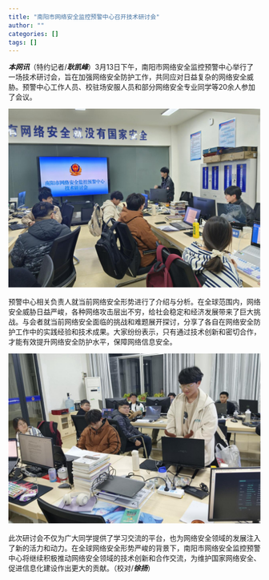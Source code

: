 ```yaml
---
title: "南阳市网络安全监控预警中心召开技术研讨会"
author: ""
categories: []
tags: []
---
```


***本网讯***（特约记者/***耿凯峰***）3月13日下午，南阳市网络安全监控预警中心举行了一场技术研讨会，旨在加强网络安全防护工作，共同应对日益复杂的网络安全威胁。预警中心工作人员、校驻场安服人员和部分网络安全专业同学等20余人参加了会议。

![](/static/news/seminar-1.jpg)

预警中心相关负责人就当前网络安全形势进行了介绍与分析。在全球范围内，网络安全威胁日益严峻，各种网络攻击层出不穷，给社会稳定和经济发展带来了巨大挑战。与会者就当前网络安全面临的挑战和难题展开探讨，分享了各自在网络安全防护工作中的实践经验和技术成果。大家纷纷表示，只有通过技术创新和密切合作，才能有效提升网络安全防护水平，保障网络信息安全。

![](/static/news/seminar-2.jpg)

此次研讨会不仅为广大同学提供了学习交流的平台，也为网络安全领域的发展注入了新的活力和动力。在全球网络安全形势严峻的背景下，南阳市网络安全监控预警中心将继续积极推动网络安全领域的技术创新和合作交流，为维护国家网络安全、促进信息化建设作出更大的贡献。（校对/***徐扬***）